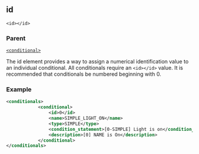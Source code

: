 ## id

`<id></id>`


### Parent

[`<conditional>`][1]


The id element provides a way to assign a numerical identification value to an individual conditional.  All conditionals require an `<id></id>` value. It is recommended that conditionals be numbered beginning with 0. 


### Example

```xml
<conditionals>
			<conditional>
				<id>0</id>
				<name>SIMPLE_LIGHT_ON</name>
				<type>SIMPLE</type>
				<condition_statement>[0-SIMPLE] Light is on</condition_statement>
				<description>[0] NAME is On</description>
			</conditional>
</conditionals>
```



[1]:	https://verbose-telegram-5004f902.pages.github.io/#conditionals-xml-conditional